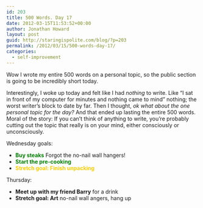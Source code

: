 ```yaml
---
id: 203
title: 500 Words. Day 17
date: 2012-03-15T11:53:52+00:00
author: Jonathan Howard
layout: post
guid: http://staringispolite.com/blog/?p=203
permalink: /2012/03/15/500-words-day-17/
categories:
  - self-improvement
---
```

Wow I wrote my entire 500 words on a personal topic, so the public section is going to be incredibly short today.

Interestingly, I woke up today and felt like I had _nothing_ to write. Like “I sat in front of my computer for minutes and nothing came to mind” nothing; the worst writer’s block to date by far. Then I thought, _ok what about the one personal topic for the day?_ And that ended up lasting the entire 500 words. Moral of the story: If you can’t think of anything to write, you’re probably cutting out the topic that really is on your mind, either consciously or unconsciously.

<!--more-->Wednesday goals:

  * <span style="color: #008000;"><strong>Buy steaks</strong></span> Forgot the no-nail wall hangers!
  * <span style="color: #008000;"><strong>Start the pre-cooking</strong></span>
  * <span style="color: #ffcc00;"><strong>Stretch goal: Finish unpacking</strong> </span>

Thursday:

  * **Meet up with my friend Barry** for a drink
  * **Stretch goal: Art** no-nail wall angers, hang up

&nbsp;